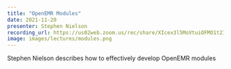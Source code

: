 ```yaml
---
title: "OpenEMR Modules"
date: 2021-11-20
presenter: Stephen Nielson
recording_url: https://us02web.zoom.us/rec/share/XIcex3l5MoVtuiOFMO1t2ITIamvy3-i2xVO1eiSkx5eOMCBPtwkZlFvB1ssX4UNe.kRsjlm39NKKDrpzJ
image: images/lectures/modules.png
---
```


Stephen Nielson describes how to effectively develop OpenEMR modules
<!--more -->
